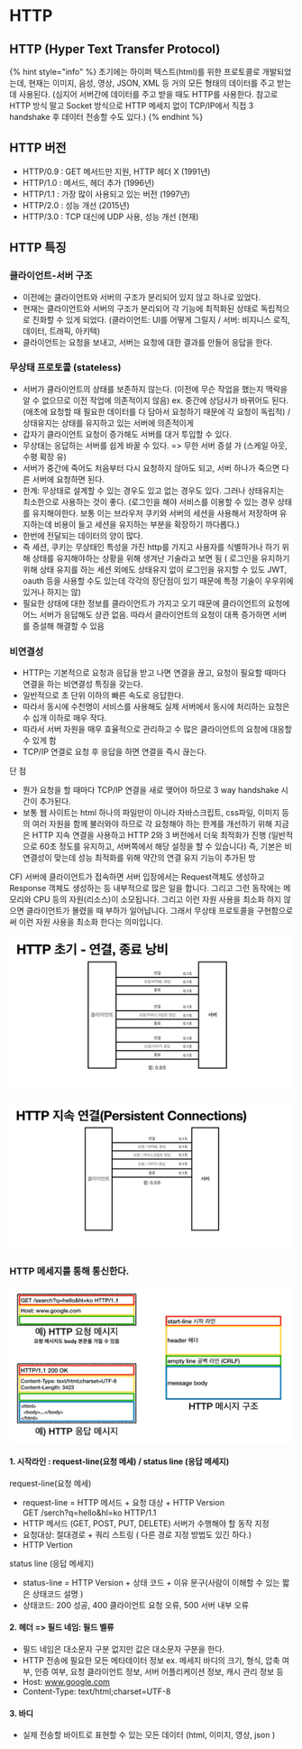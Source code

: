 # HTTP

## HTTP (Hyper Text Transfer Protocol)

{% hint style="info" %}
초기에는 하이퍼 텍스트(html)를 위한 프로토콜로 개발되었는데, 현재는 이미지, 음성, 영상, JSON, XML 등 거의 모든 형태의 데이터를 주고 받는데 사용된다. (심지어 서버간에 데이터를 주고 받을 때도 HTTP를 사용한다. 참고로 HTTP 방식 말고 Socket 방식으로 HTTP 메세지 없이 TCP/IP에서 직접 3 handshake 후 데이터 전송할 수도 있다.)
{% endhint %}



## HTTP 버전

* HTTP/0.9 : GET 메서드만 지원, HTTP 헤더 X (1991년)&#x20;
* HTTP/1.0 : 메서드, 헤더 추가 (1996년)
* HTTP/1.1 : 가장 많이 사용되고 있는 버전 (1997년)&#x20;
* HTTP/2.0 : 성능 개선 (2015년)&#x20;
* HTTP/3.0 : TCP 대신에 UDP 사용, 성능 개선 (현재)



## HTTP 특징

### 클라이언트-서버 구조

* 이전에는 클라이언트와 서버의 구조가 분리되어 있지 않고 하나로 있었다.
* 현재는 클라이언트와 서버의 구조가 분리되어 각 기능에 최적화된 상태로 독립적으로 진화할 수 있게 되었다. (클라이언트:  UI를 어떻게 그릴지 / 서버: 비지니스 로직, 데이터, 트래픽, 아키텍)
* 클라이언트는 요청을 보내고, 서버는 요청에 대한 결과를 만들어 응답을 한다.



### 무상태 프로토콜 (stateless)

* 서버가 클라이언트의 상태를 보존하지 않는다. (이전에 무슨 작업을 했는지 맥락을 알 수 없으므로 이전 작업에 의존적이지 않음) ex. 중간에 상담사가 바뀌어도 된다. (애초에 요청할 때 필요한 데이터를 다 담아서 요청하기 때문에 각 요청이 독립적) / 상태유지는 상태를 유지하고 있는 서버에 의존적이게&#x20;
* 갑자기 클라이언트 요청이 증가해도 서버를 대거 투입할 수 있다.
* 무상태는 응답하는 서버를 쉽게 바꿀 수 있다. => 무한 서버 증설 가 (스케일 아웃, 수평 확장 유)
* 서버가 중간에 죽어도 처음부터 다시 요청하지 않아도 되고, 서버 하나가 죽으면 다른 서버에 요청하면 된다.&#x20;
* 한계: 무상태로 설계할 수 있는 경우도 있고 없는 경우도 있다. 그러나 상태유지는 최소한으로 사용하는 것이 좋다. (로그인을 해야 서비스를 이용할 수 있는 경우 상태를 유지해야한다. 보통 이는 브라우저 쿠키와 서버의 세션을 사용해서 저장하며 유지하는데 비용이 들고 세션을 유지하는 부분을 확장하기 까다롭다.)
* 한번에 전달되는 데이터의 양이 많다.
* 즉 세션, 쿠키는 무상태인 특성을 가진 http를 가지고 사용자를 식별하거나 하기 위해 상태를 유지해야하는 상황을 위해 생겨난 기술라고 보면 됨 ( 로그인을 유지하기 위해 상태 유지를 하는 세션 외에도 상태유지 없이 로그인을 유지할 수 있도 JWT, oauth 등을 사용할 수도 있는데 각각의 장단점이 있기 때문에 특정 기술이 우우위에 있거나 하지는 않)
* 필요한 상태에 대한 정보를 클라이언트가 가지고 오기 때문에 클라이언트의 요청에 어느 서버가 응답해도 상관 없음. 따라서 클라이언트의 요청이 대폭 증가하면 서버를 증설해 해결할 수 있음



### 비연결성

* HTTP는 기본적으로 요청과 응답을 받고 나면 연결을 끊고, 요청이 필요할 때마다 연결을 하는 비연결성 특징을 갖는다.
* 일반적으로 초 단위 이하의 빠른 속도로 응답한다.
* 따라서 동시에 수천명이 서비스를 사용해도 실제 서버에서 동시에 처리하는 요청은 수 십개 이하로 매우 작다.
* 따라서 서버 자원을 매우 효율적으로 관리하고 수 많은 클라이언트의 요청에 대응할 수 있게 함
* TCP/IP 연결로 요청 후 응답을 하면 연결을 즉시 끊는다.

단 점

* 뭔가 요청을 할 때마다 TCP/IP 연결을 새로 맺어야 하므로 3 way handshake 시간이 추가된다.
* &#x20;보통 웹 사이트는 html 하나의 파일만이 아니라 자바스크립트, css파일, 이미지 등의 여러 자원을 함께 불러와야 하므로 각 요청해야 하는 한계를 개선하기 위해 지금은 HTTP 지속 연결을 사용하고 HTTP 2와 3 버전에서 더욱 최적화가 진행 (일반적으로 60초 정도를 유지하고, 서버쪽에서 해당 설정을 할 수 있습니다) 즉, 기본은 비연결성이 맞는데 성능 최적화를 위해 약간의 연결 유지 기능이 추가된 방



CF) 서버에 클라이언트가 접속하면 서버 입장에서는 Request객체도 생성하고 Response 객체도 생성하는 등 내부적으로 많은 일을 합니다. 그리고 그런 동작에는 메모리와 CPU 등의 자원(리소스)이 소모됩니다. 그리고 이런 자원 사용을 최소화 하지 않으면 클라이언트가 몰렸을 때 부하가 일어납니다. 그래서 무상태 프로토콜을 구현함으로 써 이런 자원 사용을 최소화 한다는 의미입니다.

![](<../.gitbook/assets/image (1).png>)

![](<../.gitbook/assets/image (10).png>)

### HTTP 메세지를 통해 통신한다.

![](<../.gitbook/assets/image (3).png>)

#### 1. 시작라인 : request-line(요청 메세) / status line (응답 메세지)

request-line(요청 메세)

* request-line = HTTP 메서드 + 요청 대상 + HTTP Version\
  GET /serch?q=hello\&hl=ko HTTP/1.1
* HTTP 메서드 (GET, POST, PUT, DELETE) 서버가 수행해야 할 동작 지정
* 요청대상: 절대경로 + 쿼리 스트링 ( 다른 경로 지정 방법도 있긴 하다.)
* HTTP Vertion

&#x20;status line (응답 메세지)

* status-line = HTTP Version + 상태 코드 + 이유 문구(사람이 이해할 수 있는 짧은 상태코드 설명 )
* &#x20;상태코드: 200 성공, 400 클라이언트 요청 오류, 500  서버 내부 오류

#### 2. 헤더 => 필드 네임: 필드 벨류

* 필드 네임은 대소문자 구분 없지만 값은 대소문자 구분을 한다.
* HTTP 전송에 필요한 모든 메타데이터 정보 ex. 메세지 바디의 크기, 형식, 압축 여부, 인증 여부, 요청 클라이언트 정보, 서버 어플리케이션 정보, 캐시 관리 정보 등
* Host: www.google.com
* Content-Type: text/html;charset=UTF-8

#### 3. 바디

* 실제 전송할 바이트로 표현할 수 있는 모든 데이터 (html, 이미지, 영상, json )

